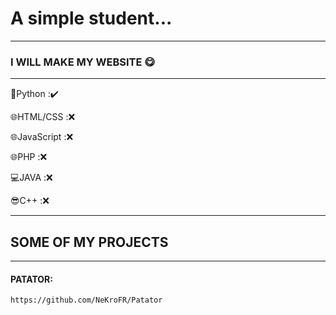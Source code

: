 # A simple student...  
---
### I WILL MAKE MY WEBSITE 😋
---
🐍Python :✔️

🌐HTML/CSS :❌ 

🌐JavaScript :❌ 

🌐PHP :❌ 

💻JAVA :❌ 

😎C++ :❌

---
## SOME OF MY PROJECTS
---
#### PATATOR: 
    https://github.com/NeKroFR/Patator
